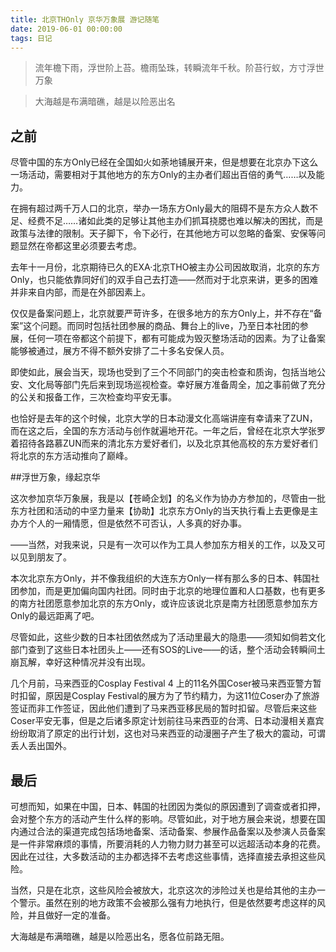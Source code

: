 ```yaml
---
title: 北京THOnly 京华万象展 游记随笔
date: 2019-06-01 00:00:00
tags: 日记
---
```

>流年檐下雨，浮世阶上苔。檐雨坠珠，转瞬流年千秋。阶苔行蚁，方寸浮世万象
 
>大海越是布满暗礁，越是以险恶出名
<!-- more -->
## 之前
尽管中国的东方Only已经在全国如火如荼地铺展开来，但是想要在北京办下这么一场活动，需要相对于其他地方的东方Only的主办者们超出百倍的勇气……以及能力。

在拥有超过两千万人口的北京，举办一场东方Only最大的阻碍不是东方众人数不足、经费不足……诸如此类的足够让其他主办们抓耳挠腮也难以解决的困扰，而是政策与法律的限制。天子脚下，令下必行，在其他地方可以忽略的备案、安保等问题显然在帝都这里必须要去考虑。

去年十一月份，北京期待已久的EXA·北京THO被主办公司因故取消，北京的东方Only，也只能依靠同好们的双手自己去打造——然而对于北京来讲，更多的困难并非来自内部，而是在外部因素上。

仅仅是备案问题上，北京就要严苛许多，在很多地方的东方Only上，并不存在“备案”这个问题。而同时包括社团参展的商品、舞台上的live，乃至日本社团的参展，任何一项在帝都这个前提下，都有可能成为毁灭整场活动的因素。为了让备案能够被通过，展方不得不额外安排了二十多名安保人员。

即使如此，展会当天，现场也受到了三个不同部门的突击检查和质询，包括当地公安、文化局等部门先后来到现场巡视检查。幸好展方准备周全，加之事前做了充分的公关和报备工作，三次检查均平安无事。

也恰好是去年的这个时候，北京大学的日本动漫文化高端讲座有幸请来了ZUN，而在这之后，全国的东方活动与创作就遍地开花。一年之后，曾经在北京大学张罗着招待各路慕ZUN而来的清北东方爱好者们，以及北京其他高校的东方爱好者们将北京的东方活动推向了巅峰。

##浮世万象，缘起京华

这次参加京华万象展，我是以【苍崎企划】的名义作为协办方参加的，尽管由一批东方社团和活动的中坚力量来【协助】北京东方Only的当天执行看上去更像是主办方个人的一厢情愿，但是依然不可否认，人多真的好办事。

——当然，对我来说，只是有一次可以作为工具人参加东方相关的工作，以及又可以见到朋友了。

本次北京东方Only，并不像我组织的大连东方Only一样有那么多的日本、韩国社团参加，而是更加偏向国内社团。同时由于北京的地理位置和人口基数，也有更多的南方社团愿意参加北京的东方Only，或许应该说北京是南方社团愿意参加东方Only的最远距离了吧。

尽管如此，这些少数的日本社团依然成为了活动里最大的隐患——须知如倘若文化部门查到了这些日本社团头上——还有SOS的Live——的话，整个活动会转瞬间土崩瓦解，幸好这种情况并没有出现。

几个月前，马来西亚的Cosplay Festival 4 上的11名外国Coser被马来西亚警方暂时扣留，原因是Cosplay Festival的展方为了节约精力，为这11位Coser办了旅游签证而非工作签证，因此他们遭到了马来西亚移民局的暂时扣留。尽管后来这些Coser平安无事，但是之后诸多原定计划前往马来西亚的台湾、日本动漫相关嘉宾纷纷取消了原定的出行计划，这也对马来西亚的动漫圈子产生了极大的震动，可谓丢人丢出国外。

## 最后
可想而知，如果在中国，日本、韩国的社团因为类似的原因遭到了调查或者扣押，会对整个东方的活动产生什么样的影响。尽管如此，对于地方展会来说，想要在国内通过合法的渠道完成包括场地备案、活动备案、参展作品备案以及参演人员备案是一件非常麻烦的事情，所要消耗的人力物力财力甚至可以远超活动本身的花费。因此在过往，大多数活动的主办都选择不去考虑这些事情，选择直接去承担这些风险。

当然，只是在北京，这些风险会被放大，北京这次的涉险过关也是给其他的主办一个警示。虽然在别的地方政策不会被那么强有力地执行，但是依然要考虑这样的风险，并且做好一定的准备。

大海越是布满暗礁，越是以险恶出名，愿各位前路无阻。